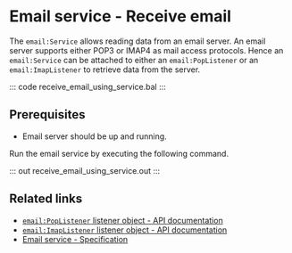 # Email service - Receive email

The `email:Service` allows reading data from an email server. An email server supports either POP3 or IMAP4 as mail access protocols. Hence an `email:Service` can be attached to either an `email:PopListener` or an `email:ImapListener` to retrieve data from the server. 

::: code receive_email_using_service.bal :::

## Prerequisites
- Email server should be up and running.

Run the email service by executing the following command.

::: out receive_email_using_service.out :::

## Related links
- [`email:PopListener` listener object - API documentation](https://lib.ballerina.io/ballerina/email/latest/classes/PopListener)
- [`email:ImapListener` listener object - API documentation](https://lib.ballerina.io/ballerina/email/latest/classes/ImapListener)
- [Email service - Specification](https://ballerina.io/spec/email/#4-service)
